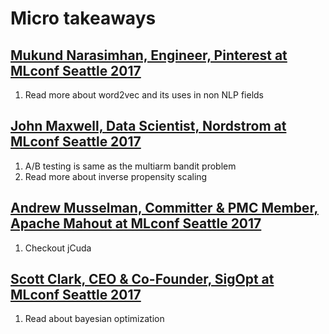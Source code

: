 # Micro takeaways

## [Mukund Narasimhan, Engineer, Pinterest at MLconf Seattle 2017](https://www.youtube.com/watch?v=nl8a3DR2cXk)

1. Read more about word2vec and its uses in non NLP fields

## [John Maxwell, Data Scientist, Nordstrom at MLconf Seattle 2017](https://www.youtube.com/watch?v=3s8p2UjDF7c)

1. A/B testing is same as the multiarm bandit problem
2. Read more about inverse propensity scaling

## [Andrew Musselman, Committer & PMC Member, Apache Mahout at MLconf Seattle 2017](https://www.youtube.com/watch?v=Qkew4O3DfHA)

1. Checkout jCuda

## [Scott Clark, CEO & Co-Founder, SigOpt at MLconf Seattle 2017](https://www.youtube.com/watch?v=hopMOr7zsUQ)

1. Read about bayesian optimization
